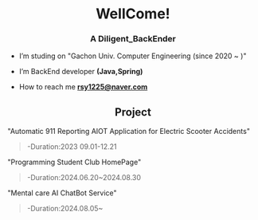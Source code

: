 <h1 align="center">WellCome!</h1>
<h3 align="center">A Diligent_BackEnder</h3>

-  I’m studing on "Gachon Univ. Computer Engineering (since 2020 ~ )"

- I’m BackEnd developer **(Java,Spring)**

-  How to reach me **rsy1225@naver.com**

  <h2 align="center">Project</h2>

"Automatic 911 Reporting AIOT Application for Electric Scooter Accidents"

>-Duration:2023 09.01-12.21

"Programming Student Club HomePage" 

>-Duration:2024.06.20~2024.08.30

"Mental care AI ChatBot Service"

>-Duration:2024.08.05~
